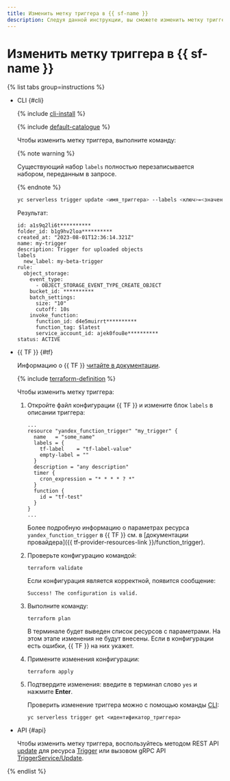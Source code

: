 ```yaml
---
title: Изменить метку триггера в {{ sf-name }}
description: Следуя данной инструкции, вы сможете изменить метку триггера в {{ sf-name }}.
---
```


# Изменить метку триггера в {{ sf-name }}

{% list tabs group=instructions %}

- CLI {#cli}

    {% include [cli-install](../../../_includes/cli-install.md) %}

    {% include [default-catalogue](../../../_includes/default-catalogue.md) %}

    Чтобы изменить метку триггера, выполните команду:

    {% note warning %}

    Существующий набор `labels` полностью перезаписывается набором, переданным в запросе.

    {% endnote %}

    ```bash
    yc serverless trigger update <имя_триггера> --labels <ключ>=<значение>
    ```

    Результат:

   ```text
   id: a1s9q2li6t**********
   folder_id: b1g9hv2loa**********
   created_at: "2023-08-01T12:36:14.321Z"
   name: my-trigger
   description: Trigger for uploaded objects
   labels
     new_label: my-beta-trigger
   rule:
     object_storage:
       event_type:
         - OBJECT_STORAGE_EVENT_TYPE_CREATE_OBJECT
       bucket_id: **********
       batch_settings:
         size: "10"
         cutoff: 10s
       invoke_function:
         function_id: d4e5muirrt**********
         function_tag: $latest
         service_account_id: ajek0fou8e**********
   status: ACTIVE
   ```

- {{ TF }} {#tf}

  Информацию о {{ TF }} [читайте в документации](../../../tutorials/infrastructure-management/terraform-quickstart.md#install-terraform).

  {% include [terraform-definition](../../../_tutorials/_tutorials_includes/terraform-definition.md) %}

  Чтобы изменить метку триггера:

  1. Откройте файл конфигурации {{ TF }} и измените блок `labels` в описании триггера:

     ```hcl
     ...
     resource "yandex_function_trigger" "my_trigger" {
       name   = "some_name"
	   labels = {
         tf-label    = "tf-label-value"
         empty-label = ""
       }
       description = "any description"
       timer {
         cron_expression = "* * * * ? *"
       }
       function {
         id = "tf-test"
       }
     }
     ...
     ```

     Более подробную информацию о параметрах ресурса `yandex_function_trigger` в {{ TF }} см. в [документации провайдера]({{ tf-provider-resources-link }}/function_trigger).

  1. Проверьте конфигурацию командой:

     ```
     terraform validate
     ```
     
     Если конфигурация является корректной, появится сообщение:
     
     ```
     Success! The configuration is valid.
     ```

  1. Выполните команду:

     ```
     terraform plan
     ```
  
     В терминале будет выведен список ресурсов с параметрами. На этом этапе изменения не будут внесены. Если в конфигурации есть ошибки, {{ TF }} на них укажет.

  1. Примените изменения конфигурации:

     ```
     terraform apply
     ```
     
  1. Подтвердите изменения: введите в терминал слово `yes` и нажмите **Enter**.

     Проверить изменение триггера можно с помощью команды [CLI](../../../cli/quickstart.md):

     ```
     yc serverless trigger get <идентификатор_триггера>
     ```

- API {#api}

  Чтобы изменить метку триггера, воспользуйтесь методом REST API [update](../../triggers/api-ref/Trigger/update.md) для ресурса [Trigger](../../triggers/api-ref/Trigger/index.md) или вызовом gRPC API [TriggerService/Update](../../triggers/api-ref/grpc/Trigger/update.md).

{% endlist %}